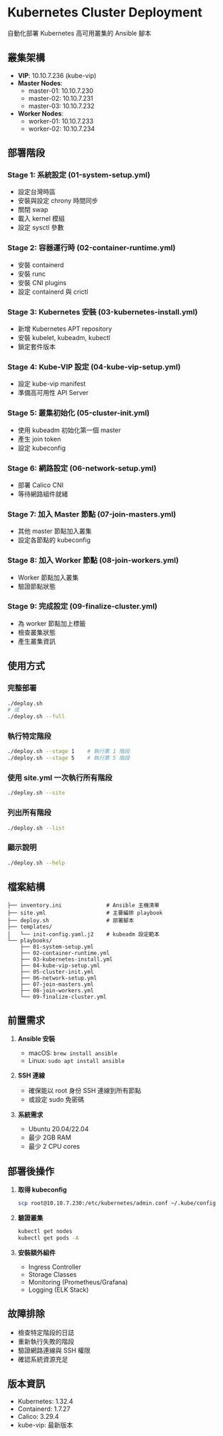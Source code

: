 # Kubernetes Cluster Deployment

自動化部署 Kubernetes 高可用叢集的 Ansible 腳本

## 叢集架構

- **VIP**: 10.10.7.236 (kube-vip)
- **Master Nodes**: 
  - master-01: 10.10.7.230
  - master-02: 10.10.7.231  
  - master-03: 10.10.7.232
- **Worker Nodes**:
  - worker-01: 10.10.7.233
  - worker-02: 10.10.7.234

## 部署階段

### Stage 1: 系統設定 (01-system-setup.yml)
- 設定台灣時區
- 安裝與設定 chrony 時間同步
- 關閉 swap
- 載入 kernel 模組
- 設定 sysctl 參數

### Stage 2: 容器運行時 (02-container-runtime.yml)
- 安裝 containerd
- 安裝 runc
- 安裝 CNI plugins
- 設定 containerd 與 crictl

### Stage 3: Kubernetes 安裝 (03-kubernetes-install.yml)
- 新增 Kubernetes APT repository
- 安裝 kubelet, kubeadm, kubectl
- 鎖定套件版本

### Stage 4: Kube-VIP 設定 (04-kube-vip-setup.yml)
- 設定 kube-vip manifest
- 準備高可用性 API Server

### Stage 5: 叢集初始化 (05-cluster-init.yml)
- 使用 kubeadm 初始化第一個 master
- 產生 join token
- 設定 kubeconfig

### Stage 6: 網路設定 (06-network-setup.yml)
- 部署 Calico CNI
- 等待網路組件就緒

### Stage 7: 加入 Master 節點 (07-join-masters.yml)
- 其他 master 節點加入叢集
- 設定各節點的 kubeconfig

### Stage 8: 加入 Worker 節點 (08-join-workers.yml)
- Worker 節點加入叢集
- 驗證節點狀態

### Stage 9: 完成設定 (09-finalize-cluster.yml)
- 為 worker 節點加上標籤
- 檢查叢集狀態
- 產生叢集資訊

## 使用方式

### 完整部署
```bash
./deploy.sh
# 或
./deploy.sh --full
```

### 執行特定階段
```bash
./deploy.sh --stage 1    # 執行第 1 階段
./deploy.sh --stage 5    # 執行第 5 階段
```

### 使用 site.yml 一次執行所有階段
```bash
./deploy.sh --site
```

### 列出所有階段
```bash
./deploy.sh --list
```

### 顯示說明
```bash
./deploy.sh --help
```

## 檔案結構

```
├── inventory.ini              # Ansible 主機清單
├── site.yml                   # 主要編排 playbook
├── deploy.sh                  # 部署腳本
├── templates/
│   └── init-config.yaml.j2    # kubeadm 設定範本
└── playbooks/
    ├── 01-system-setup.yml
    ├── 02-container-runtime.yml
    ├── 03-kubernetes-install.yml
    ├── 04-kube-vip-setup.yml
    ├── 05-cluster-init.yml
    ├── 06-network-setup.yml
    ├── 07-join-masters.yml
    ├── 08-join-workers.yml
    └── 09-finalize-cluster.yml
```

## 前置需求

1. **Ansible 安裝**
   - macOS: `brew install ansible`
   - Linux: `sudo apt install ansible`

2. **SSH 連線**
   - 確保能以 root 身份 SSH 連線到所有節點
   - 或設定 sudo 免密碼

3. **系統需求**
   - Ubuntu 20.04/22.04
   - 最少 2GB RAM
   - 最少 2 CPU cores

## 部署後操作

1. **取得 kubeconfig**
   ```bash
   scp root@10.10.7.230:/etc/kubernetes/admin.conf ~/.kube/config
   ```

2. **驗證叢集**
   ```bash
   kubectl get nodes
   kubectl get pods -A
   ```

3. **安裝額外組件**
   - Ingress Controller
   - Storage Classes
   - Monitoring (Prometheus/Grafana)
   - Logging (ELK Stack)

## 故障排除

- 檢查特定階段的日誌
- 重新執行失敗的階段
- 驗證網路連線與 SSH 權限
- 確認系統資源充足

## 版本資訊

- Kubernetes: 1.32.4
- Containerd: 1.7.27
- Calico: 3.29.4
- kube-vip: 最新版本